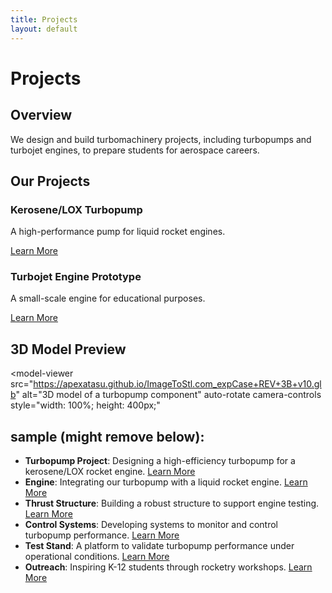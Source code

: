 ```yaml
---
title: Projects
layout: default
---
```


# Projects

## Overview
We design and build turbomachinery projects, including turbopumps and turbojet engines, to prepare students for aerospace careers.

## Our Projects

<div class="project-card" style="background-image: url('/assets/images/projects/kerosene-lox-turbopump.jpg');">
  <div class="project-overlay"></div>
  <div class="project-content">
    <h3>Kerosene/LOX Turbopump</h3>
    <p>A high-performance pump for liquid rocket engines.</p>
    <a href="/projects/kerosene-lox-turbopump" class="learn-more-btn">Learn More</a>
  </div>
</div>

<div class="project-card" style="background-image: url('/assets/images/projects/turbojet-engine-prototype.jpg');">
  <div class="project-overlay"></div>
  <div class="project-content">
    <h3>Turbojet Engine Prototype</h3>
    <p>A small-scale engine for educational purposes.</p>
    <a href="/projects/turbojet-engine-prototype" class="learn-more-btn">Learn More</a>
  </div>
</div>

## 3D Model Preview
<model-viewer
  src="https://apexatasu.github.io/ImageToStl.com_expCase+REV+3B+v10.glb"
  alt="3D model of a turbopump component"
  auto-rotate
  camera-controls
  style="width: 100%; height: 400px;"
></model-viewer>

## sample (might remove below):
- **Turbopump Project**: Designing a high-efficiency turbopump for a kerosene/LOX rocket engine. [Learn More](/turbopump)  
- **Engine**: Integrating our turbopump with a liquid rocket engine. [Learn More](/engine)  
- **Thrust Structure**: Building a robust structure to support engine testing. [Learn More](/thrust-structure)  
- **Control Systems**: Developing systems to monitor and control turbopump performance. [Learn More](/controls-system)  
- **Test Stand**: A platform to validate turbopump performance under operational conditions. [Learn More](/test-stand)  
- **Outreach**: Inspiring K-12 students through rocketry workshops. [Learn More](/outreach)
